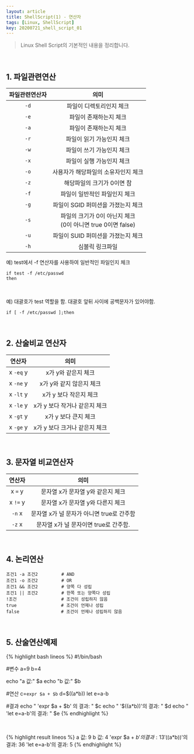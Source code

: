 ```yaml
---
layout: article
title: ShellScript(1) - 연산자
tags: [Linux, ShellScript]
key: 20200721_shell_script_01
---
```


> Linux Shell Script의 기본적인 내용을 정리합니다.

<br>

## 1. 파일관련연산

| 파일관련연산자 | 의미 |
|:---:|:------------------:|
|`-d` | 파일이 디렉토리인지 체크 |
|`-e` | 파일이 존재하는지 체크 |
|`-a` | 파일이 존재하는지 체크 |
|`-r` | 파일이 읽기 가능인지 체크 |
|`-w` | 파일이 쓰기 가능인지 체크 |
|`-x` | 파일이 실행 가능인지 체크 |
|`-o` | 사용자가 해당파일의 소유자인지 체크 |
|`-z` | 해당파일의 크기가 0이면 참 |
|`-f` | 파일이 일반적인 파일인지 체크 |
|`-g` | 파일이 SGID 퍼미션을 가졌는지 체크 |
|`-s` | 파일의 크기가 0이 아닌지 체크<br>(0이 아니면 true 0이면 false) |
|`-u` | 파일이 SUID 퍼미션을 가졌는지 체크 |
|`-h` | 심볼릭 링크파일 |


예) test에서 -f 연산자를 사용하여 일반적인 파일인지 체크

```
if test -f /etc/passwd
then
```
<br>

예) 대괄호가 test 역할을 함. 대괄호 앞뒤 사이에 공백문자가 있어야함.
```
if [ -f /etc/passwd ];then
```

<br>

## 2. 산술비교 연산자

| 연산자 | 의미 |
|:--:|:--:|
| x `-eq` y | x가 y와 같은지 체크 |
| x `-ne` y | x가 y와 같지 않은지 체크 |
| x `-lt` y | x가 y 보다 작은지 체크 |
| x `-le` y | x가 y 보다 작거나 같은지 체크 |
| x `-gt` y | x가 y 보다 큰지 체크 |
| x `-ge` y | x가 y 보다 크거나 같은지 체크 |

<br>

## 3. 문자열 비교연산자

| 연산자 | 의미 |
|:--:|:--:|
| x `=` y |  문자열 x가 문자열 y와 같은지 체크 |
| x `!=` y | 문자열 x가 문자열 y와 다른지 체크 |
| `-n` x  | 문자열 x가 널 문자가 아니면 true로 간주함 |
| `-z` x |  문자열 x가 널 문자이면 true로 간주함. |

<br>

## 4. 논리연산

```
조건1 -a 조건2         # AND
조건1 -o 조건2         # OR
조건1 && 조건2         # 양쪽 다 성립
조건1 || 조건2         # 한쪽 또는 양쪽다 성립
!조건                 # 조건이 성립하지 않음
true                 # 조건이 언제나 성립
false                # 조건이 언제나 성립하지 않음
```

<br>

## 5. 산술연산예제

{% highlight bash lineos %}
#!/bin/bash

#변수
a=9
b=4

echo "a 값:" $a
echo "b 값:" $b

#연산
c=`expr $a + $b`
d=$((a*b))
let e=a-b

#결과
echo " 'expr $a + $b' 의 결과: " $c
echo " '\$((a*b))'의 결과: " $d
echo " 'let e=a-b'의 결과: " $e
{% endhighlight %}

<br>

{% highlight result lineos %}
a 값: 9
b 값: 4
 'expr $a + $b' 의 결과:  13
 '$((a*b))'의 결과:  36
 'let e=a-b'의 결과:  5
{% endhighlight %}
